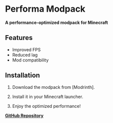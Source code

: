 ﻿# Performa Modpack  
**A performance-optimized modpack for Minecraft**  


## Features  
- Improved FPS  
- Reduced lag  
- Mod compatibility  


## Installation  
1. Download the modpack from [Modrinth].
    
2. Install it in your Minecraft launcher.  
3. Enjoy the optimized performance!  


**[GitHub Repository](https://github.com/Varam0s/Performa)**
